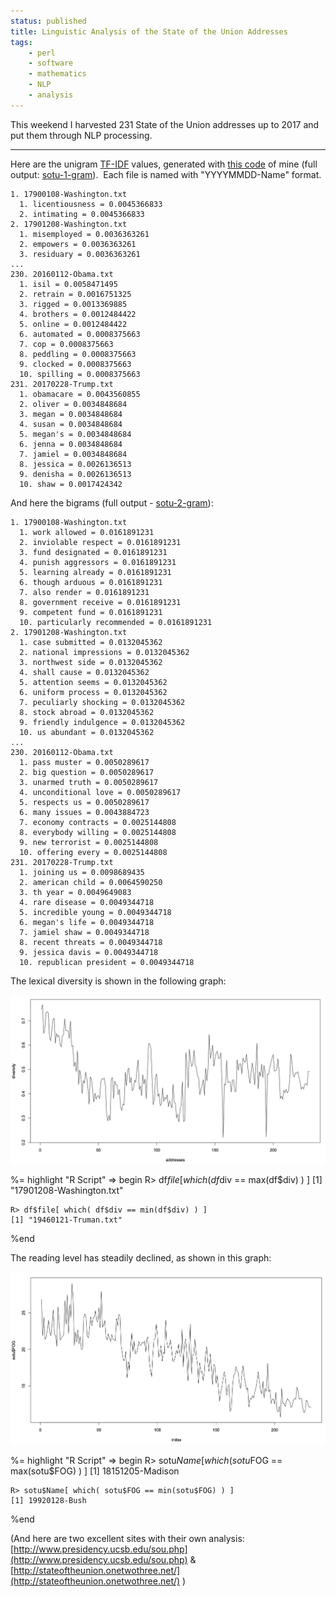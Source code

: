 ```yaml
---
status: published
title: Linguistic Analysis of the State of the Union Addresses
tags:
    - perl
    - software
    - mathematics
    - NLP
    - analysis
---
```


This weekend I harvested 231 State of the Union addresses up to 2017 and put them through NLP processing.

---

Here are the unigram [TF-IDF](https://en.wikipedia.org/wiki/Tf%E2%80%93idf) values, generated with [this code](https://github.com/ology/Text-TFIDF-Ngram/blob/master/eg/analyze) of mine (full output: [sotu-1-gram](sotu-1-gram.txt)).  Each file is named with "YYYYMMDD-Name" format.

    1. 17900108-Washington.txt
      1. licentiousness = 0.0045366833
      2. intimating = 0.0045366833
    2. 17901208-Washington.txt
      1. misemployed = 0.0036363261
      2. empowers = 0.0036363261
      3. residuary = 0.0036363261
    ...
    230. 20160112-Obama.txt
      1. isil = 0.0058471495
      2. retrain = 0.0016751325
      3. rigged = 0.0013369885
      4. brothers = 0.0012484422
      5. online = 0.0012484422
      6. automated = 0.0008375663
      7. cop = 0.0008375663
      8. peddling = 0.0008375663
      9. clocked = 0.0008375663
      10. spilling = 0.0008375663
    231. 20170228-Trump.txt
      1. obamacare = 0.0043560855
      2. oliver = 0.0034848684
      3. megan = 0.0034848684
      4. susan = 0.0034848684
      5. megan's = 0.0034848684
      6. jenna = 0.0034848684
      7. jamiel = 0.0034848684
      8. jessica = 0.0026136513
      9. denisha = 0.0026136513
      10. shaw = 0.0017424342

And here the bigrams (full output - [sotu-2-gram](sotu-2-gram.txt)):

    1. 17900108-Washington.txt
      1. work allowed = 0.0161891231
      2. inviolable respect = 0.0161891231
      3. fund designated = 0.0161891231
      4. punish aggressors = 0.0161891231
      5. learning already = 0.0161891231
      6. though arduous = 0.0161891231
      7. also render = 0.0161891231
      8. government receive = 0.0161891231
      9. competent fund = 0.0161891231
      10. particularly recommended = 0.0161891231
    2. 17901208-Washington.txt
      1. case submitted = 0.0132045362
      2. national impressions = 0.0132045362
      3. northwest side = 0.0132045362
      4. shall cause = 0.0132045362
      5. attention seems = 0.0132045362
      6. uniform process = 0.0132045362
      7. peculiarly shocking = 0.0132045362
      8. stock abroad = 0.0132045362
      9. friendly indulgence = 0.0132045362
      10. us abundant = 0.0132045362
    ...
    230. 20160112-Obama.txt
      1. pass muster = 0.0050289617
      2. big question = 0.0050289617
      3. unarmed truth = 0.0050289617
      4. unconditional love = 0.0050289617
      5. respects us = 0.0050289617
      6. many issues = 0.0043884723
      7. economy contracts = 0.0025144808
      8. everybody willing = 0.0025144808
      9. new terrorist = 0.0025144808
      10. offering every = 0.0025144808
    231. 20170228-Trump.txt
      1. joining us = 0.0098689435
      2. american child = 0.0064590250
      3. th year = 0.0049649083
      4. rare disease = 0.0049344718
      5. incredible young = 0.0049344718
      6. megan's life = 0.0049344718
      7. jamiel shaw = 0.0049344718
      8. recent threats = 0.0049344718
      9. jessica davis = 0.0049344718
      10. republican president = 0.0049344718

The lexical diversity is shown in the following graph:

[![](SOTU-Lexical-Diversity.png)](SOTU-Lexical-Diversity.png)

%= highlight "R Script" => begin
    R> df$file[ which( df$div == max(df$div) ) ]
    [1] "17901208-Washington.txt"

    R> df$file[ which( df$div == min(df$div) ) ]
    [1] "19460121-Truman.txt"
%end

The reading level has steadily declined, as shown in this graph:

[![](SOTU-FOG.png)](SOTU-FOG.png)

%= highlight "R Script" => begin
    R> sotu$Name[ which( sotu$FOG == max(sotu$FOG) ) ]
    [1] 18151205-Madison

    R> sotu$Name[ which( sotu$FOG == min(sotu$FOG) ) ]
    [1] 19920128-Bush
%end

(And here are two excellent sites with their own analysis:
[http://www.presidency.ucsb.edu/sou.php](http://www.presidency.ucsb.edu/sou.php)
&
[http://stateoftheunion.onetwothree.net/](http://stateoftheunion.onetwothree.net/)
)
